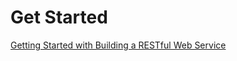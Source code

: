 # Get Started

[Getting Started with Building a RESTful Web Service](https://spring.io/guides/gs/rest-service/)

